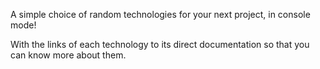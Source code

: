 A simple choice of random technologies for your next project, in console mode!

With the links of each technology to its direct documentation so that you can know more about them.
